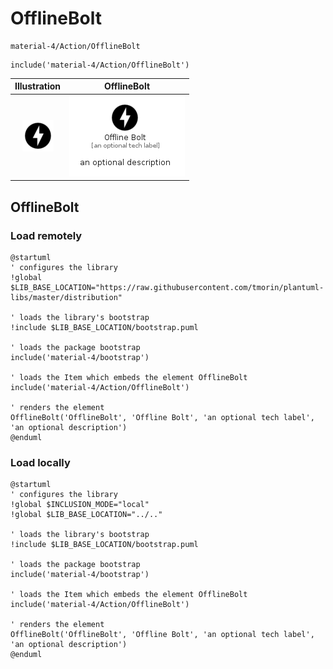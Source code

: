 # OfflineBolt


```text
material-4/Action/OfflineBolt
```

```text
include('material-4/Action/OfflineBolt')
```



| Illustration | OfflineBolt |
| :---: | :---: |
| ![illustration for Illustration](../../material-4/Action/OfflineBolt.png) | ![illustration for OfflineBolt](../../material-4/Action/OfflineBolt.Local.png) |




## OfflineBolt

### Load remotely
```plantuml
@startuml
' configures the library
!global $LIB_BASE_LOCATION="https://raw.githubusercontent.com/tmorin/plantuml-libs/master/distribution"

' loads the library's bootstrap
!include $LIB_BASE_LOCATION/bootstrap.puml

' loads the package bootstrap
include('material-4/bootstrap')

' loads the Item which embeds the element OfflineBolt
include('material-4/Action/OfflineBolt')

' renders the element
OfflineBolt('OfflineBolt', 'Offline Bolt', 'an optional tech label', 'an optional description')
@enduml
```

### Load locally
```plantuml
@startuml
' configures the library
!global $INCLUSION_MODE="local"
!global $LIB_BASE_LOCATION="../.."

' loads the library's bootstrap
!include $LIB_BASE_LOCATION/bootstrap.puml

' loads the package bootstrap
include('material-4/bootstrap')

' loads the Item which embeds the element OfflineBolt
include('material-4/Action/OfflineBolt')

' renders the element
OfflineBolt('OfflineBolt', 'Offline Bolt', 'an optional tech label', 'an optional description')
@enduml
```

